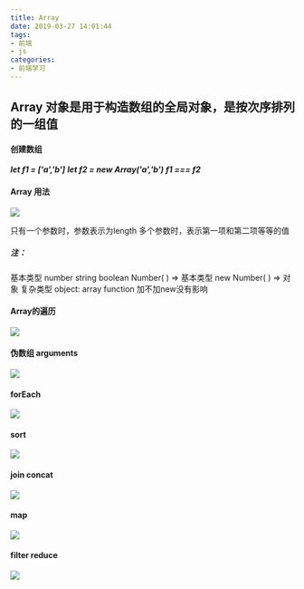 ```yaml
---
title: Array
date: 2019-03-27 14:01:44
tags:
- 前端
- js
categories: 
- 前端学习
---
```

## Array 对象是用于构造数组的全局对象，是按次序排列的一组值
#### 创建数组
***let f1 = ['a','b']***
***let f2 = new Array('a','b')***
***f1 === f2***
<!--more-->

#### Array 用法
![](/images/微信截图_20190327141842.png)

只有一个参数时，参数表示为length
多个参数时，表示第一项和第二项等等的值

##### 注：
基本类型 number string boolean 
Number( ) => 基本类型 
new Number( ) => 对象
复杂类型 object: array function
加不加new没有影响

#### Array的遍历
![](/images/微信截图_20190327152709.png)

#### 伪数组 arguments
![](/images/微信截图_20190327154113.png)

#### forEach
![](/images/微信截图_20190327163954.png)

#### sort
![](/images/微信截图_20190327165124.png)

#### join concat
![](/images/微信截图_20190327170021.png)

#### map
![](/images/微信截图_20190327170425.png)

#### filter reduce
![](/images/微信截图_20190327173142.png)

